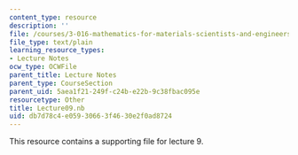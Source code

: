 ```yaml
---
content_type: resource
description: ''
file: /courses/3-016-mathematics-for-materials-scientists-and-engineers-fall-2005/db7d78c4e05930663f4630e2f0ad8724_Lecture09.nb
file_type: text/plain
learning_resource_types:
- Lecture Notes
ocw_type: OCWFile
parent_title: Lecture Notes
parent_type: CourseSection
parent_uid: 5aea1f21-249f-c24b-e22b-9c38fbac095e
resourcetype: Other
title: Lecture09.nb
uid: db7d78c4-e059-3066-3f46-30e2f0ad8724
---
```

This resource contains a supporting file for lecture 9.
